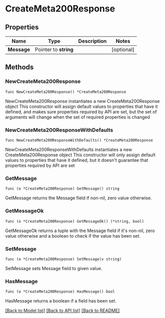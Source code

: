 # CreateMeta200Response

## Properties

Name | Type | Description | Notes
------------ | ------------- | ------------- | -------------
**Message** | Pointer to **string** |  | [optional] 

## Methods

### NewCreateMeta200Response

`func NewCreateMeta200Response() *CreateMeta200Response`

NewCreateMeta200Response instantiates a new CreateMeta200Response object
This constructor will assign default values to properties that have it defined,
and makes sure properties required by API are set, but the set of arguments
will change when the set of required properties is changed

### NewCreateMeta200ResponseWithDefaults

`func NewCreateMeta200ResponseWithDefaults() *CreateMeta200Response`

NewCreateMeta200ResponseWithDefaults instantiates a new CreateMeta200Response object
This constructor will only assign default values to properties that have it defined,
but it doesn't guarantee that properties required by API are set

### GetMessage

`func (o *CreateMeta200Response) GetMessage() string`

GetMessage returns the Message field if non-nil, zero value otherwise.

### GetMessageOk

`func (o *CreateMeta200Response) GetMessageOk() (*string, bool)`

GetMessageOk returns a tuple with the Message field if it's non-nil, zero value otherwise
and a boolean to check if the value has been set.

### SetMessage

`func (o *CreateMeta200Response) SetMessage(v string)`

SetMessage sets Message field to given value.

### HasMessage

`func (o *CreateMeta200Response) HasMessage() bool`

HasMessage returns a boolean if a field has been set.


[[Back to Model list]](../README.md#documentation-for-models) [[Back to API list]](../README.md#documentation-for-api-endpoints) [[Back to README]](../README.md)



